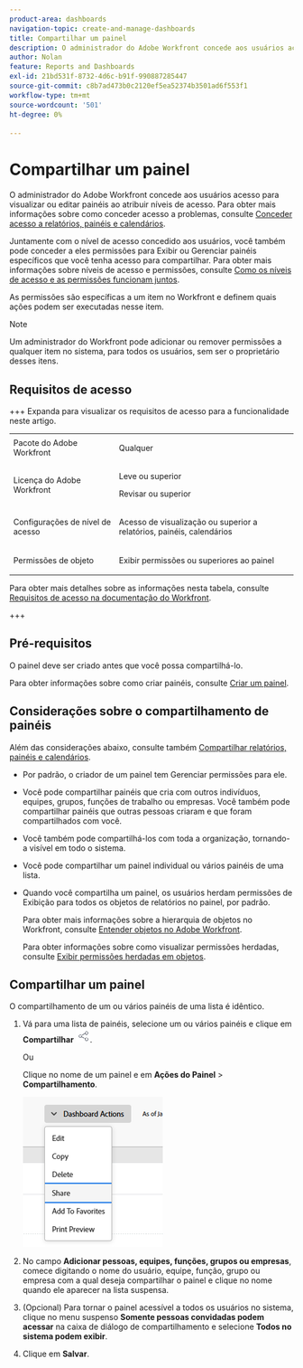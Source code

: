 ```yaml
---
product-area: dashboards
navigation-topic: create-and-manage-dashboards
title: Compartilhar um painel
description: O administrador do Adobe Workfront concede aos usuários acesso para visualizar ou editar painéis ao atribuir níveis de acesso. Juntamente com o nível de acesso concedido aos usuários, você também pode conceder a eles permissões para Exibir ou Gerenciar painéis específicos que você tenha acesso para compartilhar.
author: Nolan
feature: Reports and Dashboards
exl-id: 21bd531f-8732-4d6c-b91f-990887285447
source-git-commit: c8b7ad473b0c2120ef5ea52374b3501ad6f553f1
workflow-type: tm+mt
source-wordcount: '501'
ht-degree: 0%

---
```


# Compartilhar um painel

<!-- Audited: 1/2025 -->

O administrador do Adobe Workfront concede aos usuários acesso para visualizar ou editar painéis ao atribuir níveis de acesso. Para obter mais informações sobre como conceder acesso a problemas, consulte [Conceder acesso a relatórios, painéis e calendários](../../../administration-and-setup/add-users/configure-and-grant-access/grant-access-reports-dashboards-calendars.md).

Juntamente com o nível de acesso concedido aos usuários, você também pode conceder a eles permissões para Exibir ou Gerenciar painéis específicos que você tenha acesso para compartilhar. Para obter mais informações sobre níveis de acesso e permissões, consulte [Como os níveis de acesso e as permissões funcionam juntos](../../../administration-and-setup/add-users/access-levels-and-object-permissions/how-access-levels-permissions-work-together.md).

As permissões são específicas a um item no Workfront e definem quais ações podem ser executadas nesse item.

>[!NOTE]
>
>Um administrador do Workfront pode adicionar ou remover permissões a qualquer item no sistema, para todos os usuários, sem ser o proprietário desses itens.

## Requisitos de acesso

+++ Expanda para visualizar os requisitos de acesso para a funcionalidade neste artigo.

<table style="table-layout:auto"> 
 <col> 
 <col> 
 <tbody> 
  <tr> 
   <td role="rowheader">Pacote do Adobe Workfront</td> 
   <td> <p>Qualquer</p> </td> 
  </tr> 
  <tr> 
   <td role="rowheader">Licença do Adobe Workfront</td> 
    <td> 
   <p>Leve ou superior</p>
   <p>Revisar ou superior</p>
   </td> 
  </tr> 
  <tr> 
   <td role="rowheader">Configurações de nível de acesso</td> 
   <td> <p>Acesso de visualização ou superior a relatórios, painéis, calendários</p> </td> 
  </tr> 
  <tr> 
   <td role="rowheader">Permissões de objeto</td> 
   <td> <p>Exibir permissões ou superiores ao painel</p> </td> 
  </tr> 
 </tbody> 
</table>

Para obter mais detalhes sobre as informações nesta tabela, consulte [Requisitos de acesso na documentação do Workfront](/help/quicksilver/administration-and-setup/add-users/access-levels-and-object-permissions/access-level-requirements-in-documentation.md).

+++

## Pré-requisitos

O painel deve ser criado antes que você possa compartilhá-lo.

Para obter informações sobre como criar painéis, consulte [Criar um painel](../../../reports-and-dashboards/dashboards/creating-and-managing-dashboards/create-dashboard.md).

## Considerações sobre o compartilhamento de painéis

Além das considerações abaixo, consulte também [Compartilhar relatórios, painéis e calendários](../../../workfront-basics/grant-and-request-access-to-objects/permissions-reports-dashboards-calendars.md).

* Por padrão, o criador de um painel tem Gerenciar permissões para ele.

* Você pode compartilhar painéis que cria com outros indivíduos, equipes, grupos, funções de trabalho ou empresas. Você também pode compartilhar painéis que outras pessoas criaram e que foram compartilhados com você.
* Você também pode compartilhá-los com toda a organização, tornando-a visível em todo o sistema.
* Você pode compartilhar um painel individual ou vários painéis de uma lista.
* Quando você compartilha um painel, os usuários herdam permissões de Exibição para todos os objetos de relatórios no painel, por padrão.

  Para obter mais informações sobre a hierarquia de objetos no Workfront, consulte [Entender objetos no Adobe Workfront](../../../workfront-basics/navigate-workfront/workfront-navigation/understand-objects.md).

  Para obter informações sobre como visualizar permissões herdadas, consulte [Exibir permissões herdadas em objetos](../../../workfront-basics/grant-and-request-access-to-objects/view-inherited-permissions-on-objects.md).

## Compartilhar um painel

O compartilhamento de um ou vários painéis de uma lista é idêntico.

1. Vá para uma lista de painéis, selecione um ou vários painéis e clique em **Compartilhar** ![](assets/share-icon.png).

   Ou

   Clique no nome de um painel e em **Ações do Painel** > **Compartilhamento**.

   ![](assets/unshimmed-share-dashboard.png)

1. No campo **Adicionar pessoas, equipes, funções, grupos ou empresas**, comece digitando o nome do usuário, equipe, função, grupo ou empresa com a qual deseja compartilhar o painel e clique no nome quando ele aparecer na lista suspensa.
1. (Opcional) Para tornar o painel acessível a todos os usuários no sistema, clique no menu suspenso **Somente pessoas convidadas podem acessar** na caixa de diálogo de compartilhamento e selecione **Todos no sistema podem exibir**.

1. Clique em **Salvar**.

